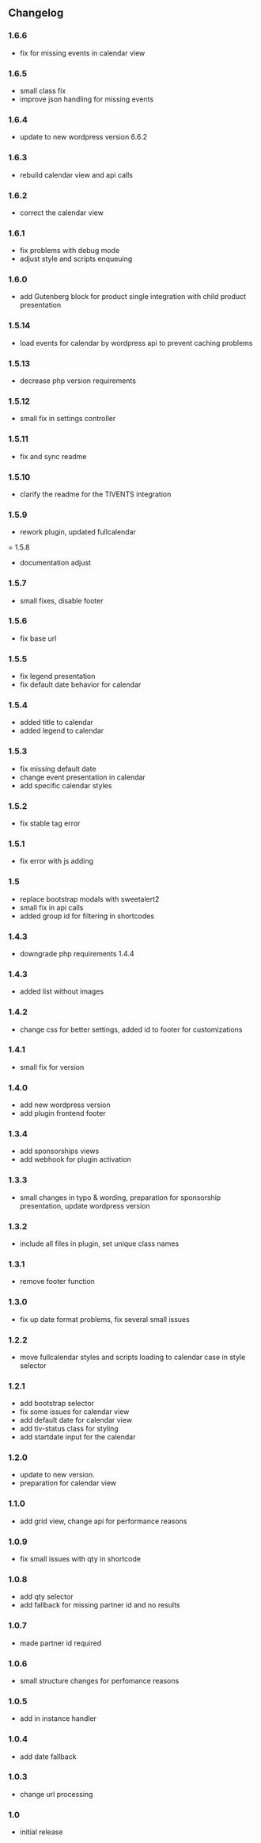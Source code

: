 ## Changelog

### 1.6.6
* fix for missing events in calendar view

### 1.6.5
* small class fix
* improve json handling for missing events

### 1.6.4
* update to new wordpress version 6.6.2

### 1.6.3
* rebuild calendar view and api calls

### 1.6.2 
* correct the calendar view

### 1.6.1
* fix problems with debug mode
* adjust style and scripts enqueuing

### 1.6.0
* add Gutenberg block for product single integration with child product presentation

### 1.5.14
* load events for calendar by wordpress api to prevent caching problems

### 1.5.13
* decrease php version requirements

### 1.5.12
* small fix in settings controller

### 1.5.11
* fix and sync readme

### 1.5.10
* clarify the readme for the TIVENTS integration

### 1.5.9
* rework plugin, updated fullcalendar

= 1.5.8
* documentation adjust

### 1.5.7
* small fixes, disable footer

### 1.5.6
* fix base url

### 1.5.5
* fix legend presentation
* fix default date behavior for calendar

### 1.5.4
* added title to calendar
* added legend to calendar

### 1.5.3
* fix missing default date
* change event presentation in calendar
* add specific calendar styles

### 1.5.2
* fix stable tag error

### 1.5.1
* fix error with js adding

### 1.5
* replace bootstrap modals with sweetalert2
* small fix in api calls
* added group id for filtering in shortcodes

### 1.4.3
* downgrade php requirements 1.4.4

### 1.4.3
* added list without images

### 1.4.2
* change css for better settings, added id to footer for customizations

### 1.4.1
* small fix for version

### 1.4.0
* add new wordpress version
* add plugin frontend footer

### 1.3.4
* add sponsorships views
* add webhook for plugin activation

### 1.3.3
* small changes in typo & wording, preparation for sponsorship presentation, update wordpress version

### 1.3.2
* include all files in plugin, set unique class names

### 1.3.1
* remove footer function

### 1.3.0
* fix up date format problems, fix several small issues

### 1.2.2
* move fullcalendar styles and scripts loading to calendar case in style selector

### 1.2.1
* add bootstrap selector
* fix some issues for calendar view
* add default date for calendar view
* add tiv-status class for styling
* add startdate input for the calendar

### 1.2.0
* update to new version.
* preparation for calendar view

### 1.1.0
* add grid view, change api for performance reasons

### 1.0.9
* fix small issues with qty in shortcode

### 1.0.8
* add qty selector
* add fallback for missing partner id and no results

### 1.0.7
* made partner id required

### 1.0.6
* small structure changes for perfomance reasons

### 1.0.5
* add in instance handler

### 1.0.4
* add date fallback
### 1.0.3
* change url processing

### 1.0
* initial release
